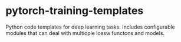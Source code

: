 # pytorch-training-templates
Python code templates for deep learning tasks. Includes configurable modules that can deal with multiople lossw functons and models.
